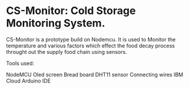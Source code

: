 # CS-Monitor: Cold Storage Monitoring System.
CS-Monitor is a prototype build on Nodemcu. It is used to Monitor the temperature and various factors which effect the food decay process throught out the supply food chain using sensors.

Tools used:

NodeMCU
Oled screen
Bread board
DHT11 sensor
Connecting wires
IBM Cloud
Arduino IDE
